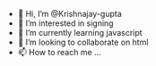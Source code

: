 - 👋 Hi, I’m @Krishnajay-gupta
- 👀 I’m interested in signing
- 🌱 I’m currently learning javascript
- 💞️ I’m looking to collaborate on html
- 📫 How to reach me ...

<!---
Krishnajay-gupta/Krishnajay-gupta is a ✨ special ✨ repository because its `README.md` (this file) appears on your GitHub profile.
You can click the Preview link to take a look at your changes.
--->
